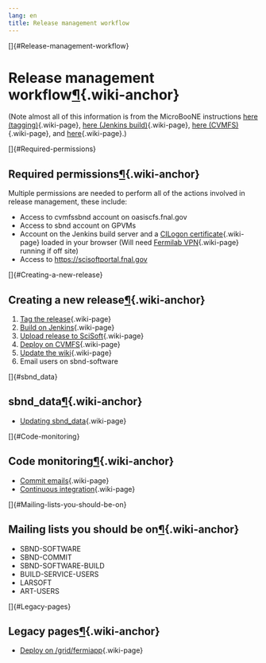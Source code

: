 ```yaml
---
lang: en
title: Release management workflow
---
```


[]{#Release-management-workflow}

Release management workflow[¶](#Release-management-workflow){.wiki-anchor}
==========================================================================

(Note almost all of this information is from the MicroBooNE instructions
[here (tagging)](Tagging.html){.wiki-page}, [here (Jenkins
build)](Jenkins_Build.html){.wiki-page}, [here
(CVMFS)](Oasis.html){.wiki-page}, and
[here](Uboone_data.html){.wiki-page}.)

[]{#Required-permissions}

Required permissions[¶](#Required-permissions){.wiki-anchor}
------------------------------------------------------------

Multiple permissions are needed to perform all of the actions involved
in release management, these include:

-   Access to cvmfssbnd account on oasiscfs.fnal.gov
-   Access to sbnd account on GPVMs
-   Account on the Jenkins build server and a [CILogon
    certificate](Setting_up_access_with_CILogon_certificate.html){.wiki-page}
    loaded in your browser (Will need [Fermilab
    VPN](VPN.html){.wiki-page} running if off site)
-   Access to <https://scisoftportal.fnal.gov>

[]{#Creating-a-new-release}

Creating a new release[¶](#Creating-a-new-release){.wiki-anchor}
----------------------------------------------------------------

1.  [Tag the release](Tagging_a_release.html){.wiki-page}
2.  [Build on Jenkins](Building_a_release_on_Jenkins.html){.wiki-page}
3.  [Upload release to SciSoft](Write_files_to_SciSoft.html){.wiki-page}
4.  [Deploy on CVMFS](Deploying_a_release_on_CVMFS.html){.wiki-page}
5.  [Update the
    wiki](Updating_the_wiki_for_a_new_release.html){.wiki-page}
6.  Email users on sbnd-software

[]{#sbnd_data}

sbnd\_data[¶](#sbnd_data){.wiki-anchor}
---------------------------------------

-   [Updating sbnd\_data](Updating_sbnd_data.html){.wiki-page}

[]{#Code-monitoring}

Code monitoring[¶](#Code-monitoring){.wiki-anchor}
--------------------------------------------------

-   [Commit emails](Commit_emails.html){.wiki-page}
-   [Continuous integration](Continuous_integration.html){.wiki-page}

[]{#Mailing-lists-you-should-be-on}

Mailing lists you should be on[¶](#Mailing-lists-you-should-be-on){.wiki-anchor}
--------------------------------------------------------------------------------

-   SBND-SOFTWARE
-   SBND-COMMIT
-   SBND-SOFTWARE-BUILD
-   BUILD-SERVICE-USERS
-   LARSOFT
-   ART-USERS

[]{#Legacy-pages}

Legacy pages[¶](#Legacy-pages){.wiki-anchor}
--------------------------------------------

-   [Deploy on
    /grid/fermiapp](Deploying_a_release_on_fermigrid.html){.wiki-page}
